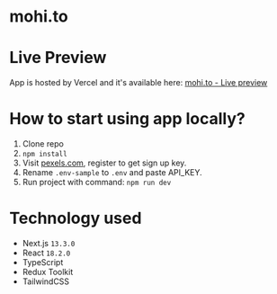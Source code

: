 # mohi.to

# Live Preview

App is hosted by Vercel and it's available here: [mohi.to - Live preview](https://mohi-to.vercel.app/)

# How to start using app locally?

1. Clone repo
2. `npm install`
3. Visit [pexels.com](https://www.pexels.com/api/), register to get sign up key.
4. Rename `.env-sample` to `.env` and paste API_KEY.
5. Run project with command: `npm run dev`

# Technology used
- Next.js `13.3.0`
- React `18.2.0`
- TypeScript
- Redux Toolkit
- TailwindCSS
